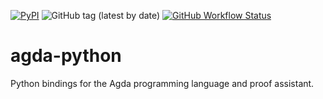 [![PyPI](https://img.shields.io/pypi/v/agda)](https://pypi.org/project/agda/)
![GitHub tag (latest by date)](https://img.shields.io/github/v/tag/wenkokke/agda-python)
[![GitHub Workflow Status](https://github.com/wenkokke/agda-python/actions/workflows/ci.yml/badge.svg)](https://github.com/wenkokke/agda-python/actions/workflows/ci.yml)

# agda-python

Python bindings for the Agda programming language and proof assistant.
